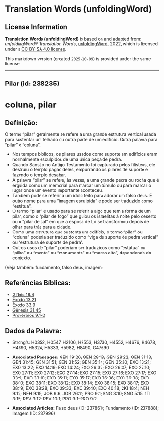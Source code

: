 # Translation Words (unfoldingWord)

## License Information

**Translation Words (unfoldingWord)** is based on and adapted from: _unfoldingWord® Translation Words_, [unfoldingWord](https://unfoldingword.org/utw), 2022, which is licensed under a [CC BY-SA 4.0 license](https://creativecommons.org/licenses/by-sa/4.0/legalcode.en).

This markdown version (created `2025-10-09`) is provided under the same license.



--------------------------------

## Pilar (id: 238235)

coluna, pilar
=============

Definição:
----------

O termo “pilar” geralmente se refere a uma grande estrutura vertical usada para sustentar um telhado ou outra parte de um edifício. Outra palavra para “pilar” é “coluna”.

* Nos tempos bíblicos, os pilares usados como suporte em edifícios eram normalmente esculpidos de uma única peça de pedra.
* Quando Sansão no Antigo Testamento foi capturado pelos filisteus, ele destruiu o templo pagão deles, empurrando os pilares de suporte e fazendo o templo desabar.
* A palavra “pilar” se refere, às vezes, a uma grande pedra ou rocha que é erguida como um memorial para marcar um túmulo ou para marcar o lugar onde um evento importante aconteceu.
* Também pode se referir a um ídolo feito para adorar um falso deus. É outro nome para uma “imagem esculpida” e pode ser traduzido como “estátua”.
* O termo “pilar” é usado para se referir a algo que tem a forma de um pilar, como o “pilar de fogo” que guiou os israelitas à noite pelo deserto ou o “pilar de sal” em que a esposa de Ló se transformou depois de olhar para trás para a cidade.
* Como uma estrutura que sustenta um edifício, o termo “pilar” ou “coluna” poderia ser traduzido como “viga de suporte de pedra vertical” ou “estrutura de suporte de pedra”.
* Outros usos de “pilar” poderiam ser traduzidos como “estátua” ou “pilha” ou “monte” ou “monumento” ou “massa alta”, dependendo do contexto.

(Veja também: fundamento, falso deus, imagem)

Referências Bíblicas:
---------------------

* [2 Reis 18\.4](https://ref.ly/2Kgs18:4)
* [Êxodo 13\.21](https://ref.ly/Exod13:21)
* [Êxodo 33\.9](https://ref.ly/Exod33:9)
* [Gênesis 31\.45](https://ref.ly/Gen31:45)
* [Provérbios 9\.1–2](https://ref.ly/Prov9:1-Prov9:2)

Dados da Palavra:
-----------------

* Strong’s: H0352, H0547, H2106, H2553, H3730, H4552, H4676, H4678, H4690, H5324, H5333, H5982, H8490, G47690

* **Associated Passages:** GEN 19:26; GEN 28:18; GEN 28:22; GEN 31:13; GEN 31:45; GEN 31:51; GEN 31:52; GEN 35:14; GEN 35:20; EXO 13:21; EXO 13:22; EXO 14:19; EXO 14:24; EXO 26:32; EXO 26:37; EXO 27:10; EXO 27:11; EXO 27:12; EXO 27:14; EXO 27:15; EXO 27:16; EXO 27:17; EXO 33:9; EXO 33:10; EXO 35:11; EXO 35:17; EXO 36:36; EXO 36:38; EXO 38:10; EXO 38:11; EXO 38:12; EXO 38:14; EXO 38:15; EXO 38:17; EXO 38:19; EXO 38:28; EXO 39:33; EXO 39:40; EXO 40:18; 2KI 18:4; NEH 9:12; NEH 9:19; JOB 9:6; JOB 26:11; PRO 9:1; SNG 3:10; SNG 5:15; 1TI 3:15; REV 3:12; REV 10:1; PRO 9:1–PRO 9:2
* **Associated Articles:** Falso deus (ID: 237861); Fundamento (ID: 237888); Imagem (ID: 237996)

